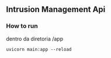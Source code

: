 ## Intrusion Management Api
### How to run

dentro da diretoria /app
```
uvicorn main:app --reload
```